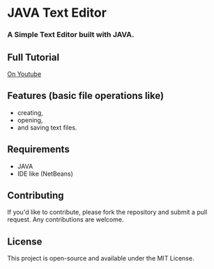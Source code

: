 # JAVA Text Editor

### A Simple Text Editor built with JAVA.


## Full Tutorial

[On Youtube](https://youtu.be/Bbx_dD4EecI)


## Features (basic file operations like)
+ creating, 
+ opening, 
+ and saving text files.

## Requirements

+ JAVA
+ IDE like (NetBeans)

## Contributing

If you'd like to contribute, please fork the repository and submit a pull request. Any contributions are welcome.

## License

This project is open-source and available under the MIT License.